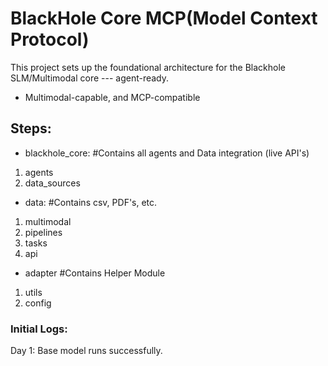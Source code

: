 # BlackHole Core MCP(Model Context Protocol)

This project sets up the foundational architecture for the Blackhole SLM/Multimodal core --- agent-ready.

- Multimodal-capable, and MCP-compatible

## Steps:
- blackhole_core: #Contains all agents and Data integration (live API's)
1. agents
2. data_sources

- data: #Contains csv, PDF's, etc.
1. multimodal
2. pipelines
3. tasks
4. api

- adapter #Contains Helper Module
1. utils
2. config

### Initial Logs:
Day 1: Base model runs successfully.

